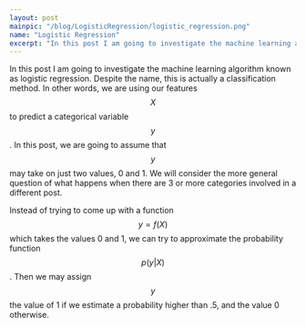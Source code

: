 ```yaml
---
layout: post
mainpic: "/blog/LogisticRegression/logistic_regression.png"
name: "Logistic Regression"
excerpt: "In this post I am going to investigate the machine learning algorithm known as logistic regression. Despite the name, this is actually a classification method."
---
```

In this post I am going to investigate the machine learning algorithm known as logistic regression. Despite the name, this is actually a classification method. In other words, we are using our features $$X$$ to predict a categorical variable $$y$$. In this post, we are going to assume that $$y$$ may take on just two values, 0 and 1. We will consider the more general question of what happens when there are 3 or more categories involved in a different post.

Instead of trying to come up with a function $$y = f(X)$$ which takes the values 0 and 1, we can try to approximate the probability function $$p(y|X)$$. Then we may assign $$y$$ the value of 1 if we estimate a probability higher than .5, and the value 0 otherwise.
